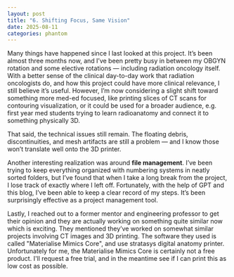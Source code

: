 ```yaml
---
layout: post
title: "6. Shifting Focus, Same Vision"
date: 2025-08-11
categories: phantom
---
```

Many things have happened since I last looked at this project. It’s been almost three months now, and I’ve been pretty busy in between my OBGYN rotation and some elective rotations — including radiation oncology itself. With a better sense of the clinical day-to-day work that radiation oncologists do, and how this project could have more clinical relevance, I still believe it’s useful. However, I’m now considering a slight shift toward something more med-ed focused, like printing slices of CT scans for contouring visualization, or it could be used for a broader audience, e.g. first year med students trying to learn radioanatomy and connect it to something physically 3D.  

That said, the technical issues still remain. The floating debris, discontinuities, and mesh artifacts are still a problem — and I know those won’t translate well onto the 3D printer.  

Another interesting realization was around **file management**. I’ve been trying to keep everything organized with numbering systems in neatly sorted folders, but I’ve found that when I take a long break from the project, I lose track of exactly where I left off. Fortunately, with the help of GPT and this blog, I’ve been able to keep a clear record of my steps. It’s been surprisingly effective as a project management tool.  

Lastly, I reached out to a former mentor and engineering professor to get their opinion and they are actually working on something quite similar now which is exciting. They mentioned they’ve worked on somewhat similar projects involving CT images and 3D printing. The software they used is called "Materialise Mimics Core", and use stratasys digital anatomy printer. Unfortunately for me, the Materialise Mimics Core is certainly not a free product. I'll request a free trial, and in the meantime see if I can print this as low cost as possible.



